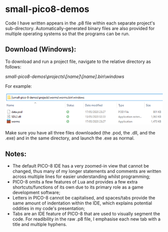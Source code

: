# small-pico8-demos
Code I have written appears in the .p8 file within each separate project's sub-directory. Automatically-generated binary files are also provided for multiple operating systems so that the programs can be run.

## Download (Windows):

To download and run a project file, navigate to the relative directory as follows:
 
*small-pico8-demos*\\*projects*\\*[name]*\\*[name]*.*bin*\\*windows*

For example:

![relative directory view in worms project](images/main_download.png)

Make sure you have all three files downloaded (the .pod, the .dll, and the .exe) and in the same directory, and launch the .exe as normal.

## Notes:
* The default PICO-8 IDE has a very zoomed-in view that cannot be changed, thus many of my longer statements and comments are written across multiple lines for easier understanding whilst programming;
* PICO-8 omits a few features of Lua and provides a few extra shortcuts/functions of its own due to its primary role as a game development software;
* Letters in PICO-8 cannot be capitalised, and spaces/tabs provide the same amount of indentation within the IDE, which explains potential oddities in my code's presentation;
* Tabs are an IDE feature of PICO-8 that are used to visually segment the code. For readibility in the raw .p8 file, I emphasise each new tab with a title and multiple hyphens.
